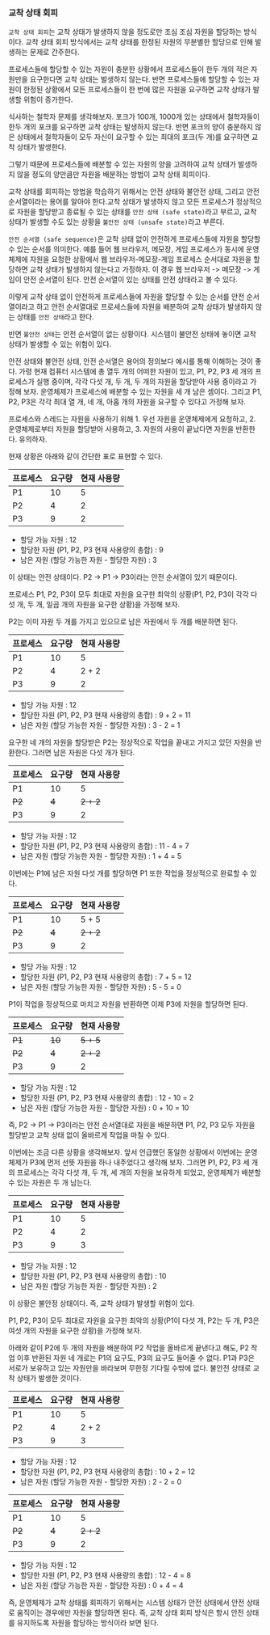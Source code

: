 ### 교착 상태 회피
`교착 상태 회피`는 교착 상태가 발생하지 않을 정도로만 조심 조심 자원을 할당하는 방식이다. 교착 상태 회피 방식에서는 교착 상태를 한정된 자원의 무분별한 할당으로 인해 발생하는 문제로 간주한다.

프로세스들에 할당할 수 있는 자원이 충분한 상황에서 프로세스들이 한두 개의 적은 자원만을 요구한다면 교착 상태는 발생하지 않는다. 반면 프로세스들에 할당할 수 있는 자원이 한정된 상황에서 모든 프로세스들이 한 번에 많은 자원을 요구하면 교착 상태가 발생할 위험이 증가한다.

식사하는 철학자 문제를 생각해보자. 포크가 100개, 1000개 있는 상태에서 철학자들이 한두 개의 포크를 요구하면 교착 상태는 발생하지 않는다. 반면 포크의 양이 충분하지 않은 상태에서 철학자들이 모두 자신이 요구할 수 있는 최대의 포크(두 개)를 요구하면 교착 상태가 발생한다.

그렇기 때문에 프로세스들에 배분할 수 있는 자원의 양을 고려하여 교착 상태가 발생하지 않을 정도의 양만큼만 자원을 배분하는 방법이 교착 상태 회피이다.

교착 상태를 회피하는 방법을 학습하기 위해서는 안전 상태와 불안전 상태, 그리고 안전 순서열이라는 용어를 알아야 한다.교착 상태가 발생하지 않고 모든 프로세스가 정상적으로 자원을 할당받고 종료될 수 있는 상태를 `안전 상태 (safe state)`라고 부르고, 교착 상태가 발생할 수도 있는 상황을 `불안전 상태 (unsafe state)`라고 부른다.

`안전 순서열 (safe sequence)`은 교착 상태 없이 안전하게 프로세스들에 자원을 할당할 수 있는 순서를 의미한다. 예를 들어 웹 브라우저, 메모장, 게임 프로세스가 동시에 운영체제에 자원을 요청한 상황에서 웹 브라우저-메모장-게임 프로세스 순서대로 자원을 할당하면 교착 상태가 발생하지 않는다고 가정하자. 이 경우 웹 브라우저 -> 메모장 -> 게임이 안전 순서열이 된다. 안전 순서열이 있는 상태를 안전 상태라고 볼 수 있다.

이렇게 교착 상태 없이 안전하게 프로세스들에 자원을 할당할 수 있는 순서를 안전 순서열이라고 하고 안전 순서열대로 프로세스들에 자원을 배분하여 교착 상태가 발생하지 않는 상태를 `안전 상태`라고 한다.

반면 `불안전 상태`는 안전 순서열이 없는 상황이다. 시스템이 불안전 상태에 놓이면 교착 상태가 발생할 수 있는 위험이 있다.

안전 상태와 불안전 상태, 안전 순서열은 용어의 정의보다 예시를 통해 이해하는 것이 좋다. 가령 현재 컴퓨터 시스템에 총 열두 개의 어떠한 자원이 있고, P1, P2, P3 세 개의 프로세스가 실행 중이며, 각각 다섯 개, 두 개, 두 개의 자원을 할당받아 사용 중이라고 가정해 보자. 운영체제가 프로세스에 배분할 수 있는 자원을 세 개 남은 셈이다. 그리고 P1, P2, P3은 각각 최대 열 개, 네 개, 아홉 개의 자원을 요구할 수 있다고 가정해 보자.

프로세스와 스레드는 자원을 사용하기 위해 1. 우선 자원을 운영체제에게 요청하고, 2. 운영체제로부터 자원을 할당받아 사용하고, 3. 자원의 사용이 끝났다면 자원을 반환한다. 유의하자.

현재 상황은 아래와 같이 간단한 표로 표현할 수 있다.

|프로세스|요구량|현재 사용량|
|-----|-----|-----|
|P1|10|5|
|P2|4|2|
|P3|9|2|

- 할당 가능 자원 : 12
- 할당한 자원 (P1, P2, P3 현재 사용량의 총합) : 9
- 남은 자원 (할당 가능한 자원 - 할당한 자원) : 3

이 상태는 안전 상태이다. P2 -> P1 -> P3이라는 안전 순서열이 있기 때문이다.

프로세스 P1, P2, P3이 모두 최대로 자원을 요구한 최악의 상황(P1, P2, P3이 각각 다섯 개, 두 개, 일곱 개의 자원을 요구한 상황)을 가정해 보자.

P2는 이미 자원 두 개를 가지고 있으므로 남은 자원에서 두 개를 배분하면 된다.

|프로세스|요구량|현재 사용량|
|-----|-----|-----|
|P1|10|5|
|P2|4|2 + 2|
|P3|9|2|

- 할당 가능 자원 : 12
- 할당한 자원 (P1, P2, P3 현재 사용량의 총합) : 9 + 2 = 11
- 남은 자원 (할당 가능한 자원 - 할당한 자원) : 3 - 2 = 1

요구한 네 개의 자원을 할당받은 P2는 정상적으로 작업을 끝내고 가지고 있던 자원을 반환한다. 그러면 남은 자원은 다섯 개가 된다.

|프로세스|요구량|현재 사용량|
|-----|-----|-----|
|P1|10|5|
|~~P2~~|~~4~~|~~2 + 2~~|
|P3|9|2|

- 할당 가능 자원 : 12
- 할당한 자원 (P1, P2, P3 현재 사용량의 총합) : 11 - 4 = 7
- 남은 자원 (할당 가능한 자원 - 할당한 자원) : 1 + 4 = 5

이번에는 P1에 남은 자원 다섯 개를 할당하면 P1 또한 작업을 정상적으로 완료할 수 있다.

|프로세스|요구량|현재 사용량|
|-----|-----|-----|
|P1|10|5 + 5|
|~~P2~~|~~4~~|~~2 + 2~~|
|P3|9|2|

- 할당 가능 자원 : 12
- 할당한 자원 (P1, P2, P3 현재 사용량의 총합) : 7 + 5 = 12
- 남은 자원 (할당 가능한 자원 - 할당한 자원) : 5 - 5 = 0

P1이 작업을 정상적으로 마치고 자원을 반환하면 이제 P3에 자원을 할당하면 된다.

|프로세스|요구량|현재 사용량|
|-----|-----|-----|
|~~P1~~|~~10~~|~~5 + 5~~|
|~~P2~~|~~4~~|~~2 + 2~~|
|P3|9|2|

- 할당 가능 자원 : 12
- 할당한 자원 (P1, P2, P3 현재 사용량의 총합) : 12 - 10 = 2
- 남은 자원 (할당 가능한 자원 - 할당한 자원) : 0 + 10 = 10

즉, P2 -> P1 -> P3이라는 안전 순서열대로 자원을 배분하면 P1, P2, P3 모두 자원을 할당받고 교착 상태 없이 올바르게 작업을 마칠 수 있다.

이번에는 조금 다른 상황을 생각해보자. 앞서 언급했던 동일한 상황에서 이번에는 운영체제가 P3에 먼저 선뜻 자원을 하나 내주었다고 생각해 보자. 그러면 P1, P2, P3 세 개의 프로세스는 각각 다섯 개, 두 개, 세 개의 자원을 보유하게 되었고, 운영체제가 배분할 수 있는 자원은 두 개 남는다.

|프로세스|요구량|현재 사용량|
|-----|-----|-----|
|P1|10|5|
|P2|4|2|
|P3|9|3|

- 할당 가능 자원 : 12
- 할당한 자원 (P1, P2, P3 현재 사용량의 총합) : 10
- 남은 자원 (할당 가능한 자원 - 할당한 자원) : 2

이 상황은 불안정 상태이다. 즉, 교착 상태가 발생할 위험이 있다.

P1, P2, P3이 모두 최대로 자원을 요구한 최악의 상황(P1이 다섯 개, P2는 두 개, P3은 여섯 개의 자원을 요구한 상황)을 가정해 보자.

아래와 같이 P2에 두 개의 자원을 배분하여 P2 작업을 올바르게 끝낸다고 해도, P2 작업 이후 반환된 자원 네 개로는 P1의 요구도, P3의 요구도 들어줄 수 없다. P1과 P3은 서로가 보유하고 있는 자원만을 바라보며 무한정 기다릴 수밖에 없다. 불안전 상태로 교착 상태가 발생한 것이다.

|프로세스|요구량|현재 사용량|
|-----|-----|-----|
|P1|10|5|
|P2|4|2 + 2|
|P3|9|3|

- 할당 가능 자원 : 12
- 할당한 자원 (P1, P2, P3 현재 사용량의 총합) : 10 + 2 = 12
- 남은 자원 (할당 가능한 자원 - 할당한 자원) : 2 - 2 = 0


|프로세스|요구량|현재 사용량|
|-----|-----|-----|
|P1|10|5|
|~~P2~~|~~4~~|~~2 + 2~~|
|P3|9|2|

- 할당 가능 자원 : 12
- 할당한 자원 (P1, P2, P3 현재 사용량의 총합) : 12 - 4 = 8
- 남은 자원 (할당 가능한 자원 - 할당한 자원) : 0 + 4 = 4

즉, 운영체제가 교착 상태를 회피하기 위해서는 시스템 상태가 안전 상태에서 안전 상태로 움직이는 경우에만 자원을 할당하면 된다. 즉, 교착 상태 회피 방식은 항시 안전 상태를 유지하도록 자원을 할당하는 방식이라 보면 된다.